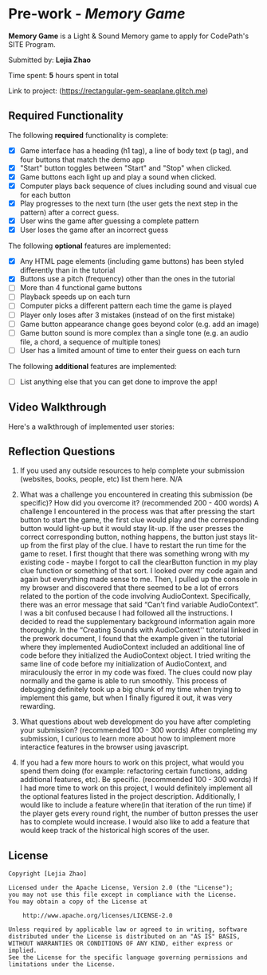 # Pre-work - *Memory Game*

**Memory Game** is a Light & Sound Memory game to apply for CodePath's SITE Program. 

Submitted by: **Lejia Zhao**

Time spent: **5** hours spent in total

Link to project: (https://rectangular-gem-seaplane.glitch.me)

## Required Functionality

The following **required** functionality is complete:

* [x] Game interface has a heading (h1 tag), a line of body text (p tag), and four buttons that match the demo app
* [x] "Start" button toggles between "Start" and "Stop" when clicked. 
* [x] Game buttons each light up and play a sound when clicked. 
* [x] Computer plays back sequence of clues including sound and visual cue for each button
* [x] Play progresses to the next turn (the user gets the next step in the pattern) after a correct guess. 
* [x] User wins the game after guessing a complete pattern
* [x] User loses the game after an incorrect guess

The following **optional** features are implemented:

* [x] Any HTML page elements (including game buttons) has been styled differently than in the tutorial
* [x] Buttons use a pitch (frequency) other than the ones in the tutorial
* [ ] More than 4 functional game buttons
* [ ] Playback speeds up on each turn
* [ ] Computer picks a different pattern each time the game is played
* [ ] Player only loses after 3 mistakes (instead of on the first mistake)
* [ ] Game button appearance change goes beyond color (e.g. add an image)
* [ ] Game button sound is more complex than a single tone (e.g. an audio file, a chord, a sequence of multiple tones)
* [ ] User has a limited amount of time to enter their guess on each turn

The following **additional** features are implemented:

- [ ] List anything else that you can get done to improve the app!

## Video Walkthrough

Here's a walkthrough of implemented user stories:



## Reflection Questions
1. If you used any outside resources to help complete your submission (websites, books, people, etc) list them here. 
N/A

2. What was a challenge you encountered in creating this submission (be specific)? How did you overcome it? (recommended 200 - 400 words) 
A challenge I encountered in the process was that after pressing the start button to start the game, the first clue would play and the corresponding button would light-up but it would stay lit-up. If the user presses the correct corresponding button, nothing happens, the button just stays lit-up from the first play of the clue. I have to restart the run time for the game to reset. I first thought that there was something wrong with my existing code - maybe I forgot to call the clearButton function in my play clue function or something of that sort. I looked over my code again and again but everything made sense to me. Then, I pulled up the console in my browser and discovered that there seemed to be a lot of errors related to the portion of the code involving AudioContext. Specifically, there was an error message that said “Can’t find variable AudioContext”. I was a bit confused because I had followed all the instructions. I decided to read the supplementary background information again more thoroughly. In the “Creating Sounds with AudioContext'' tutorial linked in the prework document, I found that the example given in the tutorial where they implemented AudioContext included an additional line of code before they initialized the AudioContext object. I tried writing the same line of code before my initialization of AudioContext, and miraculously the error in my code was  fixed. The clues could now play normally and the game is able to run smoothly. This process of debugging definitely took up a big chunk of my time when trying to implement this game, but when I finally figured it out, it was very rewarding. 


3. What questions about web development do you have after completing your submission? (recommended 100 - 300 words) 
After completing my submission, I curious to learn more about how to implement more interactice features in the browser using javascript.

4. If you had a few more hours to work on this project, what would you spend them doing (for example: refactoring certain functions, adding additional features, etc). Be specific. (recommended 100 - 300 words) 
If I had more time to work on this project, I would definitely implement all the optional features listed in the project description. Additionally, I would like to include a feature where(in that iteration of the run time) if the player gets every round right, the number of  button presses the user has to complete would increase. I would also like to add a feature that would keep track of the historical high scores of the user. 





## License

    Copyright [Lejia Zhao]

    Licensed under the Apache License, Version 2.0 (the "License");
    you may not use this file except in compliance with the License.
    You may obtain a copy of the License at

        http://www.apache.org/licenses/LICENSE-2.0

    Unless required by applicable law or agreed to in writing, software
    distributed under the License is distributed on an "AS IS" BASIS,
    WITHOUT WARRANTIES OR CONDITIONS OF ANY KIND, either express or implied.
    See the License for the specific language governing permissions and
    limitations under the License.
